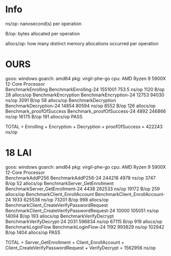 

# Info

ns/op: nanosecond(s) per operation

B/op: bytes allocated per operation

allocs/op: how many distinct memory allocations occurred per operation

# OURS

goos: windows
goarch: amd64
pkg: virgil-phe-go
cpu: AMD Ryzen 9 5900X 12-Core Processor            
BenchmarkEnrolling
BenchmarkEnrolling-24          	 1551001	       753.5 ns/op	    1120 B/op	      28 allocs/op
BenchmarkEncryption
BenchmarkEncryption-24         	   12753	     94030 ns/op	    3091 B/op	      58 allocs/op
BenchmarkDecryption
BenchmarkDecryption-24         	   14854	     80594 ns/op	    8552 B/op	     126 allocs/op
Benchmark_proofOfSuccess
Benchmark_proofOfSuccess-24    	    4892	    246866 ns/op	   16175 B/op	     191 allocs/op
PASS

TOTAL = Enrolling + Encryption + Decryption + proofOfSuccess = 422243 ns/op

# 18 LAI

goos: windows
goarch: amd64
pkg: virgil-phe-go
cpu: AMD Ryzen 9 5900X 12-Core Processor            
BenchmarkAddP256
BenchmarkAddP256-24                               	  244218	      4978 ns/op	    3747 B/op	      52 allocs/op
BenchmarkServer_GetEnrollment
BenchmarkServer_GetEnrollment-24                  	    4438	    262533 ns/op	   19172 B/op	     259 allocs/op
BenchmarkClient_EnrollAccount
BenchmarkClient_EnrollAccount-24                  	    1933	    625538 ns/op	   73201 B/op	     998 allocs/op
BenchmarkClient_CreateVerifyPasswordRequest
BenchmarkClient_CreateVerifyPasswordRequest-24    	   10000	    105051 ns/op	   14094 B/op	     193 allocs/op
BenchmarkVerifyDecrypt
BenchmarkVerifyDecrypt-24                         	    2031	    596834 ns/op	   67115 B/op	     919 allocs/op
BenchmarkLoginFlow
BenchmarkLoginFlow-24                             	    1192	    993829 ns/op	  102942 B/op	    1404 allocs/op
PASS

TOTAL = Server_GetEnrollment + Client_EnrollAccount + Client_CreateVerifyPasswordRequest + VerifyDecrypt = 1562956 ns/op

 
